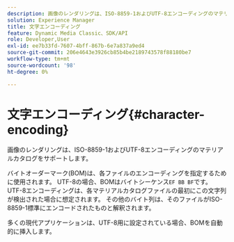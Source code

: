 ```yaml
---
description: 画像のレンダリングは、ISO-8859-1およびUTF-8エンコーディングのマテリアルカタログをサポートします。
solution: Experience Manager
title: 文字エンコーディング
feature: Dynamic Media Classic、SDK/API
role: Developer,User
exl-id: ee7b33fd-7607-4bff-867b-6e7a837a9ed4
source-git-commit: 206e4643e3926cb85b4be2189743578f88180be7
workflow-type: tm+mt
source-wordcount: '98'
ht-degree: 0%

---
```


# 文字エンコーディング{#character-encoding}

画像のレンダリングは、ISO-8859-1およびUTF-8エンコーディングのマテリアルカタログをサポートします。

バイトオーダーマーク(BOM)は、各ファイルのエンコーディングを指定するために使用されます。 UTF-8の場合、BOMはバイトシーケンス`EF BB BF`です。 UTF-8エンコーディングは、各マテリアルカタログファイルの最初にこの文字列が検出された場合に想定されます。 その他のバイト列は、そのファイルがISO-8859-1標準にエンコードされたものと解釈されます。

多くの現代アプリケーションは、UTF-8用に設定されている場合、BOMを自動的に挿入します。

